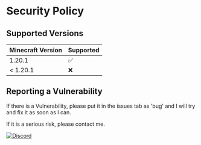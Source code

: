 # Security Policy

## Supported Versions


| Minecraft Version | Supported          |
| ------- | ------------------ |
| 1.20.1   | :white_check_mark: |
| < 1.20.1   | :x:                |

## Reporting a Vulnerability

If there is a Vulnerability, please put it in the issues tab as 'bug' and I will try and fix it as soon as I can.

If it is a serious risk, please contact me.

[![Discord](https://cdn.jsdelivr.net/npm/@intergrav/devins-badges@3.2.0/assets/compact-minimal/social/discord-singular_vector.svg)](https://discord.gg/WaGQhSt6ND)
